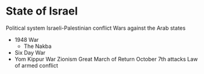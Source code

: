 # State of Israel

Political system
Israeli-Palestinian conflict
Wars against the Arab states
- 1948 War
  - The Nakba
- Six Day War
- Yom Kippur War
Zionism
Great March of Return
October 7th attacks
Law of armed conflict
